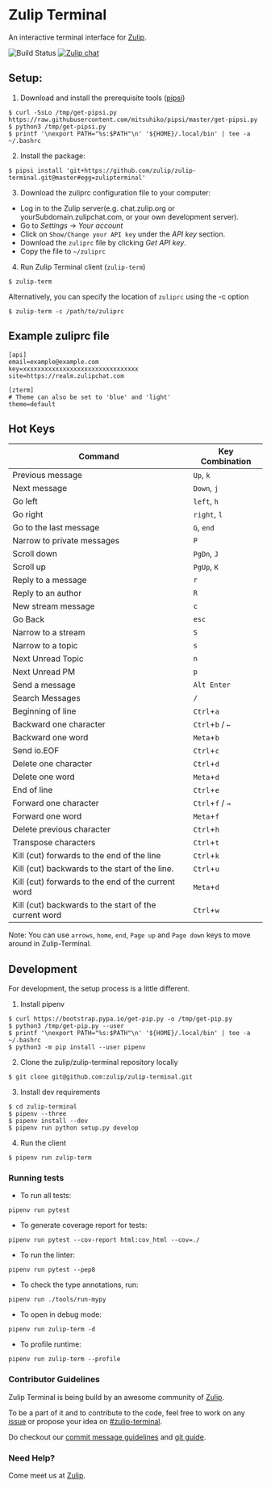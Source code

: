 # Zulip Terminal

An interactive terminal interface for [Zulip](https://zulipchat.com).

![Build Status](https://travis-ci.org/zulip/zulip-terminal.svg?branch=master)  [![Zulip chat](https://img.shields.io/badge/zulip-join_chat-brightgreen.svg)](https://chat.zulip.org/#narrow/stream/206-zulip-terminal)

## Setup:

1. Download and install the prerequisite tools ([pipsi](https://github.com/mitsuhiko/pipsi))
```
$ curl -SsLo /tmp/get-pipsi.py https://raw.githubusercontent.com/mitsuhiko/pipsi/master/get-pipsi.py
$ python3 /tmp/get-pipsi.py
$ printf '\nexport PATH="%s:$PATH"\n' '${HOME}/.local/bin' | tee -a ~/.bashrc
```

2. Install the package:
```
$ pipsi install 'git+https://github.com/zulip/zulip-terminal.git@master#egg=zulipterminal'
```

3. Download the zuliprc configuration file to your computer:

- Log in to the Zulip server(e.g. chat.zulip.org or yourSubdomain.zulipchat.com, or your own development server).
- Go to _Settings_ -> _Your account_
- Click on `Show/Change your API key` under the _API key_ section.
- Download the `zuliprc` file by clicking _Get API key_.
- Copy the file to `~/zuliprc`

4. Run Zulip Terminal client (`zulip-term`)
```
$ zulip-term
```
Alternatively, you can specify the location of `zuliprc` using the -c option
```
$ zulip-term -c /path/to/zuliprc
```

## Example zuliprc file
```
[api]
email=example@example.com
key=xxxxxxxxxxxxxxxxxxxxxxxxxxxxxxxx
site=https://realm.zulipchat.com

[zterm]
# Theme can also be set to 'blue' and 'light'
theme=default
```

## Hot Keys
| Command                                               | Key Combination    |
| ----------------------------------------------------- | ------------------ |
| Previous message                                      | `Up`, `k`          |
| Next message                                          | `Down`, `j`        |
| Go left                                               | `left`, `h`        |
| Go right                                              | `right`, `l`       |
| Go to the last message                                | `G`, `end`         |
| Narrow to private messages                            | `P`                |
| Scroll down                                           | `PgDn`, `J`        |
| Scroll up                                             | `PgUp`, `K`        |
| Reply to a message                                    | `r`                |
| Reply to an author                                    | `R`                |
| New stream message                                    | `c`                |
| Go Back                                               | `esc`              |
| Narrow to a stream                                    | `S`                |
| Narrow to a topic                                     | `s`                |
| Next Unread Topic                                     | `n`                |
| Next Unread PM                                        | `p`                |
| Send a message                                        | `Alt Enter`        |
| Search Messages                                       | `/`                |
| Beginning of line                                     | `Ctrl`+`a`         |
| Backward one character                                | `Ctrl`+`b` / `←`   |
| Backward one word                                     | `Meta`+`b`         |
| Send io.EOF                                           | `Ctrl`+`c`         |
| Delete one character                                  | `Ctrl`+`d`         |
| Delete one word                                       | `Meta`+`d`         |
| End of line                                           | `Ctrl`+`e`         |
| Forward one character                                 | `Ctrl`+`f` / `→`   |
| Forward one word                                      | `Meta`+`f`         |
| Delete previous character                             | `Ctrl`+`h`         |
| Transpose characters                                  | `Ctrl`+`t`         |
| Kill (cut) forwards to the end of the line            | `Ctrl`+`k`         |
| Kill (cut) backwards to the start of the line.        | `Ctrl`+`u`         |
| Kill (cut) forwards to the end of the current word    | `Meta`+`d`         |
| Kill (cut) backwards to the start of the current word | `Ctrl`+`w`         |

Note: You can use `arrows`, `home`, `end`, `Page up` and `Page down` keys to move around in Zulip-Terminal.

## Development

For development, the setup process is a little different.

1. Install pipenv
```
$ curl https://bootstrap.pypa.io/get-pip.py -o /tmp/get-pip.py
$ python3 /tmp/get-pip.py --user
$ printf '\nexport PATH="%s:$PATH"\n' '${HOME}/.local/bin' | tee -a ~/.bashrc
$ python3 -m pip install --user pipenv
```

2. Clone the zulip/zulip-terminal repository locally
```
$ git clone git@github.com:zulip/zulip-terminal.git
```

3. Install dev requirements
```
$ cd zulip-terminal
$ pipenv --three
$ pipenv install --dev
$ pipenv run python setup.py develop
```

4. Run the client
```
$ pipenv run zulip-term
```

### Running tests

* To run all tests:
```
pipenv run pytest
```

* To generate coverage report for tests:
```
pipenv run pytest --cov-report html:cov_html --cov=./
```

* To run the linter:
```
pipenv run pytest --pep8
```

* To check the type annotations, run:
```
pipenv run ./tools/run-mypy
```

* To open in debug mode:
```
pipenv run zulip-term -d
```

* To profile runtime:
```
pipenv run zulip-term --profile
```

### Contributor Guidelines

Zulip Terminal is being build by an awesome community of [Zulip](https://zulipchat.com/team).

To be a part of it and to contribute to the code, feel free to work on any [issue](https://github.com/zulip/zulip-terminal/issues) or propose your idea on
[#zulip-terminal](https://chat.zulip.org/#narrow/stream/206-zulip-terminal).

Do checkout our [commit message guidelines](http://zulip.readthedocs.io/en/latest/contributing/version-control.html) and
[git guide](http://zulip.readthedocs.io/en/latest/git/index.html).

### **Need Help?**
Come meet us at [Zulip](https://chat.zulip.org/#narrow/stream/206-zulip-terminal).
